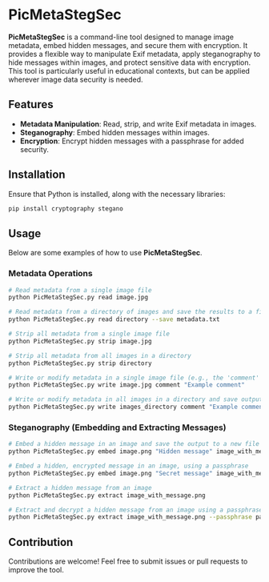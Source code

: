 # PicMetaStegSec

**PicMetaStegSec** is a command-line tool designed to manage image metadata, embed hidden messages, and secure them with encryption. It provides a flexible way to manipulate Exif metadata, apply steganography to hide messages within images, and protect sensitive data with encryption. This tool is particularly useful in educational contexts, but can be applied wherever image data security is needed.

## Features

- **Metadata Manipulation**: Read, strip, and write Exif metadata in images.
- **Steganography**: Embed hidden messages within images.
- **Encryption**: Encrypt hidden messages with a passphrase for added security.

## Installation

Ensure that Python is installed, along with the necessary libraries:

```sh
pip install cryptography stegano
```

## Usage

Below are some examples of how to use **PicMetaStegSec**.

### Metadata Operations

```sh
# Read metadata from a single image file
python PicMetaStegSec.py read image.jpg

# Read metadata from a directory of images and save the results to a file
python PicMetaStegSec.py read directory --save metadata.txt

# Strip all metadata from a single image file
python PicMetaStegSec.py strip image.jpg

# Strip all metadata from all images in a directory
python PicMetaStegSec.py strip directory

# Write or modify metadata in a single image file (e.g., the 'comment' tag)
python PicMetaStegSec.py write image.jpg comment "Example comment"

# Write or modify metadata in all images in a directory and save output to a file
python PicMetaStegSec.py write images_directory comment "Example comment" --save metadata.txt
```

### Steganography (Embedding and Extracting Messages)

```sh
# Embed a hidden message in an image and save the output to a new file
python PicMetaStegSec.py embed image.png "Hidden message" image_with_message.png

# Embed a hidden, encrypted message in an image, using a passphrase
python PicMetaStegSec.py embed image.png "Secret message" image_with_message.png --passphrase password

# Extract a hidden message from an image
python PicMetaStegSec.py extract image_with_message.png

# Extract and decrypt a hidden message from an image using a passphrase
python PicMetaStegSec.py extract image_with_message.png --passphrase password
```

## Contribution

Contributions are welcome! Feel free to submit issues or pull requests to improve the tool.

